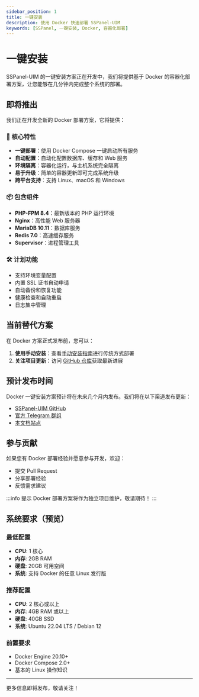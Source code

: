 ```yaml
---
sidebar_position: 1
title: 一键安装
description: 使用 Docker 快速部署 SSPanel-UIM
keywords: [SSPanel, 一键安装, Docker, 容器化部署]
---
```


# 一键安装

SSPanel-UIM 的一键安装方案正在开发中，我们将提供基于 Docker 的容器化部署方案，让您能够在几分钟内完成整个系统的部署。

## 即将推出

我们正在开发全新的 Docker 部署方案，它将提供：

### 🚀 核心特性

- **一键部署**：使用 Docker Compose 一键启动所有服务
- **自动配置**：自动化配置数据库、缓存和 Web 服务
- **环境隔离**：容器化运行，与主机系统完全隔离
- **易于升级**：简单的容器更新即可完成系统升级
- **跨平台支持**：支持 Linux、macOS 和 Windows

### 📦 包含组件

- **PHP-FPM 8.4**：最新版本的 PHP 运行环境
- **Nginx**：高性能 Web 服务器
- **MariaDB 10.11**：数据库服务
- **Redis 7.0**：高速缓存服务
- **Supervisor**：进程管理工具

### 🛠️ 计划功能

- 支持环境变量配置
- 内置 SSL 证书自动申请
- 自动备份和恢复功能
- 健康检查和自动重启
- 日志集中管理

## 当前替代方案

在 Docker 方案正式发布前，您可以：

1. **使用手动安装**：查看[手动安装指南](./manual-install)进行传统方式部署
2. **关注项目更新**：访问 [GitHub 仓库](https://github.com/Anankke/SSPanel-UIM)获取最新进展

## 预计发布时间

Docker 一键安装方案预计将在未来几个月内发布。我们将在以下渠道发布更新：

- [SSPanel-UIM GitHub](https://github.com/Anankke/SSPanel-UIM)
- [官方 Telegram 群组](https://t.me/sspanel)
- [本文档站点](https://docs.sspanel.io)

## 参与贡献

如果您有 Docker 部署经验并愿意参与开发，欢迎：

- 提交 Pull Request
- 分享部署经验
- 反馈需求建议

:::info 提示
Docker 部署方案将作为独立项目维护，敬请期待！
:::

## 系统要求（预览）

### 最低配置
- **CPU**: 1 核心
- **内存**: 2GB RAM
- **硬盘**: 20GB 可用空间
- **系统**: 支持 Docker 的任意 Linux 发行版

### 推荐配置
- **CPU**: 2 核心或以上
- **内存**: 4GB RAM 或以上
- **硬盘**: 40GB SSD
- **系统**: Ubuntu 22.04 LTS / Debian 12

### 前置要求
- Docker Engine 20.10+
- Docker Compose 2.0+
- 基本的 Linux 操作知识

---

更多信息即将发布，敬请关注！